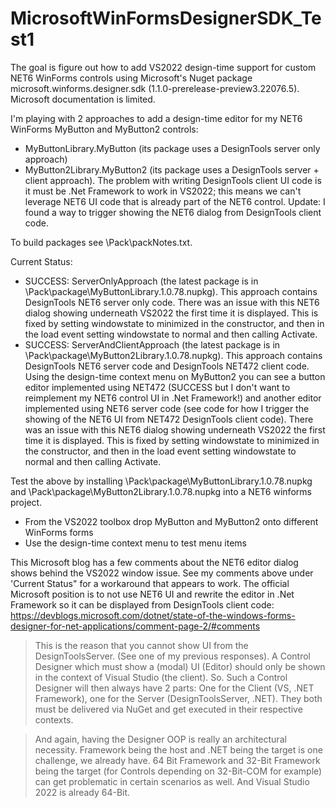 # MicrosoftWinFormsDesignerSDK_Test1

The goal is figure out how to add VS2022 design-time support for custom NET6 WinForms controls using Microsoft's Nuget package microsoft.winforms.designer.sdk (1.1.0-prerelease-preview3.22076.5). Microsoft documentation is limited.

I'm playing with 2 approaches to add a design-time editor for my NET6 WinForms MyButton and MyButton2 controls:
- MyButtonLibrary.MyButton (its package uses a DesignTools server only approach)
- MyButton2Library.MyButton2 (its package uses a DesignTools server + client approach). The problem with writing DesignTools client UI code is it must be .Net Framework to work in VS2022; this means we can't leverage NET6 UI code that is already part of the NET6 control. Update: I found a way to trigger showing the NET6 dialog from DesignTools client code.

To build packages see \Pack\packNotes.txt.

Current Status:
- SUCCESS: ServerOnlyApproach (the latest package is in \Pack\package\MyButtonLibrary.1.0.78.nupkg). This approach contains DesignTools NET6 server only code. There was an issue with this NET6 dialog showing underneath VS2022 the first time it is displayed. This is fixed by setting windowstate to minimized in the constructor, and then in the load event setting windowstate to normal and then calling Activate.
- SUCCESS: ServerAndClientApproach (the latest package is in \Pack\package\MyButton2Library.1.0.78.nupkg). This approach contains DesignTools NET6 server code and DesignTools NET472 client code. Using the design-time context menu on MyButton2 you can see a button editor implemented using NET472 (SUCCESS but I don't want to reimplement my NET6 control UI in .Net Framework!) and another editor implemented using NET6 server code (see code for how I trigger the showing of the NET6 UI from NET472 DesignTools client code). There was an issue with this NET6 dialog showing underneath VS2022 the first time it is displayed. This is fixed by setting windowstate to minimized in the constructor, and then in the load event setting windowstate to normal and then calling Activate.

Test the above by installing \Pack\package\MyButtonLibrary.1.0.78.nupkg and \Pack\package\MyButton2Library.1.0.78.nupkg into a NET6 winforms project.
- From the VS2022 toolbox drop MyButton and MyButton2 onto different WinForms forms
- Use the design-time context menu to test menu items

This Microsoft blog has a few comments about the NET6 editor dialog shows behind the VS2022 window issue. See my comments above under 'Current Status" for a workaround that appears to work.
The official Microsoft position is to not use NET6 UI and rewrite the editor in .Net Framework so it can be displayed from DesignTools client code:
https://devblogs.microsoft.com/dotnet/state-of-the-windows-forms-designer-for-net-applications/comment-page-2/#comments

>This is the reason that you cannot show UI from the DesignToolsServer. (See one of my previous responses).
A Control Designer which must show a (modal) UI (Editor) should only be shown in the context of Visual Studio (the client).
So. Such a Control Designer will then always have 2 parts: One for the Client (VS, .NET Framework), one for the Server (DesignToolsServer, .NET).
They both must be delivered via NuGet and get executed in their respective contexts.

>And again, having the Designer OOP is really an architectural necessity. Framework being the host and .NET being the target is one challenge, we already have. 64 Bit Framework and 32-Bit Framework being the target (for Controls depending on 32-Bit-COM for example) can get problematic in certain scenarios as well. And Visual Studio 2022 is already 64-Bit.



